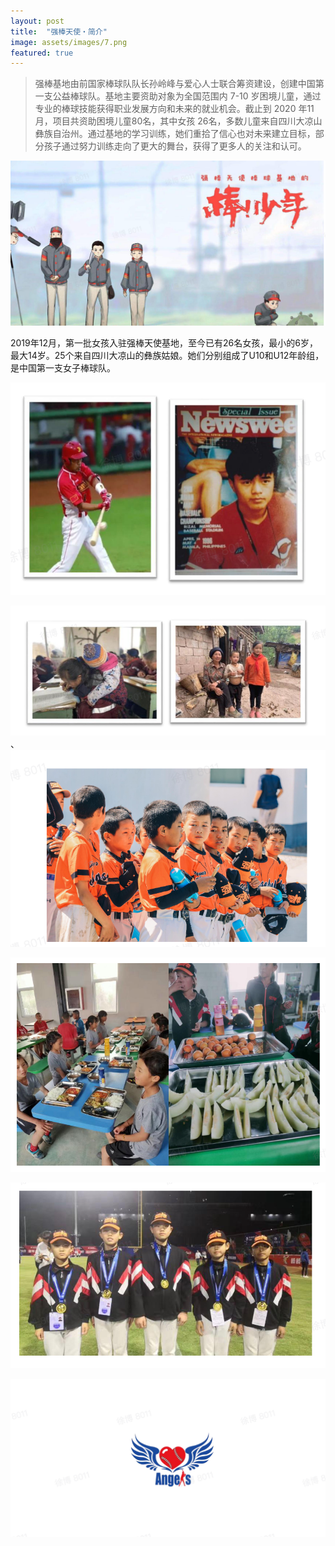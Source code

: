 ```yaml
---
layout: post
title:  "强棒天使・简介"
image: assets/images/7.png
featured: true
---
```


> 强棒基地由前国家棒球队队长孙岭峰与爱心人士联合筹资建设，创建中国第一支公益棒球队。基地主要资助对象为全国范围内 7-10 岁困境儿童，通过专业的棒球技能获得职业发展方向和未来的就业机会。截止到 2020 年11月，项目共资助困境儿童80名，其中女孩 26名，多数儿童来自四川大凉山彝族自治州。通过基地的学习训练，她们重拾了信心也对未来建立目标，部分孩子通过努力训练走向了更大的舞台，获得了更多人的关注和认可。 

![1](../assets/images/1.png)

2019年12月，第一批女孩入驻强棒天使基地，至今已有26名女孩，最小的6岁，最大14岁。25个来自四川大凉山的彝族姑娘。她们分别组成了U10和U12年龄组，是中国第一支女子棒球队。


![2](../assets/images/2.png)

![3](../assets/images/3.png)
、
![4](../assets/images/4.png)

![5](../assets/images/5.png)

![6](../assets/images/6.png)

![7](../assets/images/7.png)
